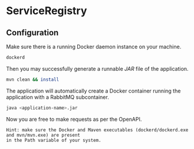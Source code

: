 # ServiceRegistry

## Configuration

Make sure there is a running Docker daemon instance on your machine.

```bash
dockerd
```

Then you may successfully generate a runnable *JAR* file of the application.

```bash
mvn clean && install
```

The application will automatically create a Docker container running the application with a RabbitMQ subcontainer.

```bash
java <application-name>.jar
```

Now you are free to make requests as per the OpenAPI.

```
Hint: make sure the Docker and Maven executables (dockerd/dockerd.exe and mvn/mvn.exe) are present
in the Path variable of your system.
```